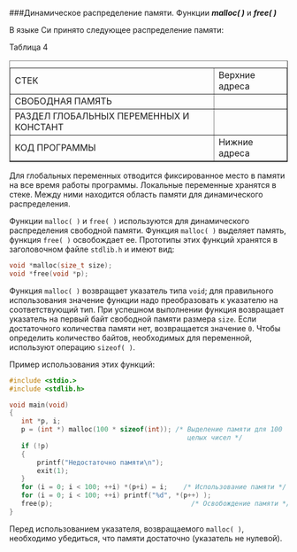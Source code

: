 ###Динамическое распределение памяти. Функции ***malloc( )*** и ***free( )***

В языке Си принято следующее распределение памяти:

Таблица 4                                            

<center>
<table border="1" cellspacing="1" cellpadding="3"><caption></caption>
<tbody>
<tr>
<td>СТЕК</td><td>Верхние адреса</td>
</tr>
<tr>
<td>СВОБОДНАЯ ПАМЯТЬ</td><td></td>
</tr>
<tr>
<td>РАЗДЕЛ ГЛОБАЛЬНЫХ
ПЕРЕМЕННЫХ И КОНСТАНТ</td><td></td>
</tr>
<tr>
<td>КОД ПРОГРАММЫ</td><td>Нижние адреса</td>
</tr>
</tbody>
</table>
</center>

Для глобальных переменных отводится фиксированное место в памяти на все время работы программы. Локальные переменные хранятся в стеке. Между ними находится область памяти для динамического распределения.

Функции `malloc( )` и `free( )` используются для динамического распределения свободной памяти. Функция `malloc( )` выделяет память, функция `free( )` освобождает ее. Прототипы этих функций хранятся в заголовочном файле `stdlib.h` и имеют вид:

```c
void *malloc(size_t size);
void *free(void *p);
```

Функция `malloc( )` возвращает указатель типа `void`; для правильного использования значение функции надо преобразовать к указателю на соответствующий тип. При успешном выполнении функция возвращает указатель на первый байт свободной памяти размера `size`. Если достаточного количества памяти нет, возвращается значение `0`\. Чтобы определить количество байтов, необходимых для переменной, используют операцию `sizeof( )`.

Пример использования этих функций:

```c
#include <stdio.>
#include <stdlib.h>

void main(void)
{
   int *p, i;
   p = (int *) malloc(100 * sizeof(int)); /* Выделение памяти для 100
                                             целых чисел */
   if (!p)
   {
       printf("Недостаточно памяти\n");
       exit(1);
   }
   for (i = 0; i < 100; ++i) *(p+i) = i;    /* Использование памяти */
   for (i = 0; i < 100; ++i) printf("%d", *(p++) );
   free(p);                                   /* Освобождение памяти */
}
```

Перед использованием указателя, возвращаемого `malloc( )`, необходимо убедиться, что памяти достаточно (указатель не нулевой).